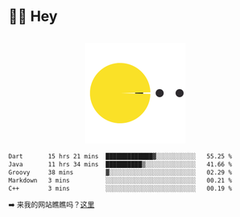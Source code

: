 
# 👋🏻 Hey
<div align="center">
	<br>
	<img src="https://raw.githubusercontent.com/Aniket965/Aniket965/master/pacman.svg?sanitize=true" width="200" height="200">
	<br>
</div>

<!--START_SECTION:waka-->
```text
Dart       15 hrs 21 mins  █████████████▓░░░░░░░░░░░   55.25 % 
Java       11 hrs 34 mins  ██████████▒░░░░░░░░░░░░░░   41.66 % 
Groovy     38 mins         ▓░░░░░░░░░░░░░░░░░░░░░░░░   02.29 % 
Markdown   3 mins          ░░░░░░░░░░░░░░░░░░░░░░░░░   00.21 % 
C++        3 mins          ░░░░░░░░░░░░░░░░░░░░░░░░░   00.19 % 
```
<!--END_SECTION:waka-->

 ➡️  来我的网站瞧瞧吗？[这里](https://www.shaolongfei.com)
